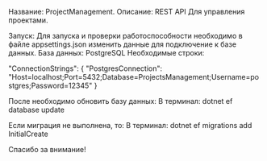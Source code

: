 Название: ProjectManagement.
Описание: REST API Для управления проектами.

Запуск: Для запуска и проверки работоспособности необходимо в файле appsettings.json изменить данные для подключение к базе данных.
База данных: PostgreSQL
Необходимые строки:

"ConnectionStrings": {
  "PostgresConnection": "Host=localhost;Port=5432;Database=ProjectsManagement;Username=postgres;Password=12345"
}

После необходимо обновить базу данных:
В терминал: dotnet ef database update

Если миграция не выполнена, то:
В терминал: dotnet ef migrations add InitialCreate

Спасибо за внимание!
